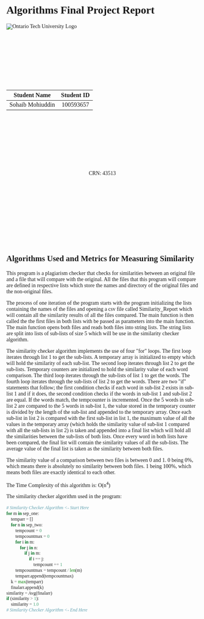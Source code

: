 <style>
    * {
        font-family: Georgia, "Times New Roman", serif;
    }
    body {
        text-align: left;
    }
</style>
# Algorithms Final Project Report

![Ontario Tech University Logo](https://shared.uoit.ca/global/files/img/logos/rgb-logo.png "Ontario Tech University")

<br><br><br><br><br><br><br><br>
<center>

|   Student Name   | Student ID |
|:----------------:|:----------:|
| Sohaib Mohiuddin | 100593657  |



<br><br><br><br><br><br><br><br>

CRN: 43513
</center>

<br><br><br><br><br><br><br><br><br><br>

## Algorithms Used and Metrics for Measuring Similarity

This program is a plagiarism checker that checks for similarities between an original file and a file that will compare with the original. All the files that this program will compare are defined in respective lists which store the names and directory of the original files and the non-original files.

The process of one iteration of the program starts with the program initializing the lists containing the names of the files and opening a csv file called Similarity_Report which will contain all the similarity results of all the files compared. The main function is then called the the first files in both lists with be passed as parameters into the main function. The main function opens both files and reads both files into string lists. The string lists are split into lists of sub-lists of size 5 which will be use in the similarity checker algorithm.

The similarity checker algorithm implements the use of four "for" loops. The first loop iterates through list 1 to get the sub-lists. A temporary array is initialized to empty which will hold the similarity of each sub-list. The second loop iterates through list 2 to get the sub-lists. Temporary counters are initialized to hold the similarity value of each word comparison. The third loop iterates through the sub-lists of list 1 to get the words. The fourth loop iterates through the sub-lists of list 2 to get the words. There are two "if" statements that follow; the first condition checks if each word in sub-list 2 exists in sub-list 1 and if it does, the second condition checks if the words in sub-list 1 and sub-list 2 are equal. If the words match, the tempcounter is incremented. Once the 5 words in sub-list 2 are compared to the 5 words in sub-list 1, the value stored in the temporary counter is divided by the length of the sub-list and appended to the temporary array. Once each sub-list in list 2 is compared with the first sub-list in list 1, the maximum value of all the values in the temporary array (which holds the similarity value of sub-list 1 compared with all the sub-lists in list 2) is taken and appended into a final list which will hold all the similarities between the sub-lists of both lists. Once every word in both lists have been compared, the final list will contain the similarity values of all the sub-lists. The average value of the final list is taken as the similarity between both files. 

The similarity value of a comparison between two files is between 0 and 1. 0 being 0%, which means there is absolutely no similarity between both files. 1 being 100%, which means both files are exactly identical to each other. 

The Time Complexity of this algorithm is: O(n<sup>4</sup>)

The similarity checker algorithm used in the program:<br>
```py
# Similarity Checker Algorithm <- Start Here
for m in sep_one:
    temparr = []
    for n in sep_two:
        tempcount = 0
        tempcountmax = 0
        for i in m:
            for j in n:
                if j in m:
                    if i == j:
                        tempcount += 1
        tempcountmax = tempcount / len(m)
        temparr.append(tempcountmax)
    k = max(temparr)
    finalarr.append(k)
similarity = Avg(finalarr)
if (similarity > 1):
    similarity = 1.0
# Similarity Checker Algorithm <- End Here
```